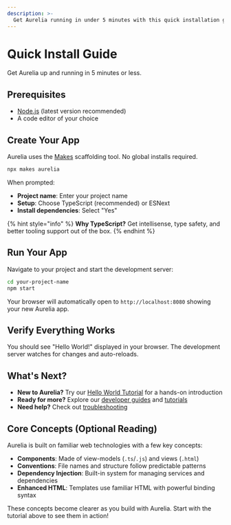 ```yaml
---
description: >-
  Get Aurelia running in under 5 minutes with this quick installation guide.
---
```


# Quick Install Guide

Get Aurelia up and running in 5 minutes or less.

## Prerequisites

- [Node.js](https://nodejs.org/en/) (latest version recommended)
- A code editor of your choice

## Create Your App

Aurelia uses the [Makes](https://www.npmjs.com/package/makes) scaffolding tool. No global installs required.

```bash
npx makes aurelia
```

When prompted:
- **Project name**: Enter your project name
- **Setup**: Choose TypeScript (recommended) or ESNext  
- **Install dependencies**: Select "Yes"

{% hint style="info" %}
**Why TypeScript?** Get intellisense, type safety, and better tooling support out of the box.
{% endhint %}

## Run Your App

Navigate to your project and start the development server:

```bash
cd your-project-name
npm start
```

Your browser will automatically open to `http://localhost:8080` showing your new Aurelia app.

## Verify Everything Works

You should see "Hello World!" displayed in your browser. The development server watches for changes and auto-reloads.

## What's Next?

- **New to Aurelia?** Try our [Hello World Tutorial](quick-start-guide/) for a hands-on introduction
- **Ready for more?** Explore our [developer guides](../developer-guides/README.md) and [tutorials](../tutorials/README.md)
- **Need help?** Check out [troubleshooting](../developer-guides/debugging-and-troubleshooting.md)

## Core Concepts (Optional Reading)

Aurelia is built on familiar web technologies with a few key concepts:

- **Components**: Made of view-models (`.ts`/`.js`) and views (`.html`)
- **Conventions**: File names and structure follow predictable patterns
- **Dependency Injection**: Built-in system for managing services and dependencies
- **Enhanced HTML**: Templates use familiar HTML with powerful binding syntax

These concepts become clearer as you build with Aurelia. Start with the tutorial above to see them in action!
